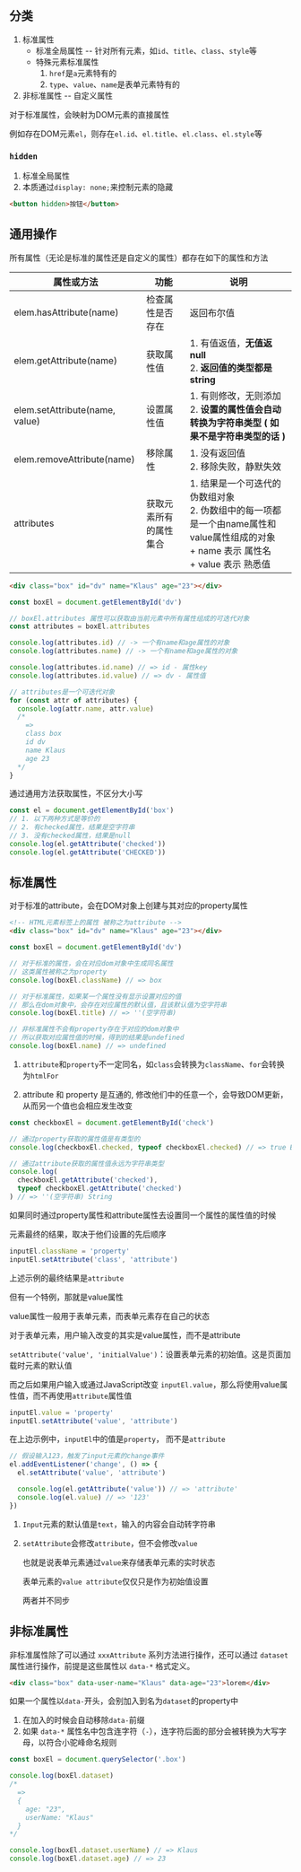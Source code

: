 ## 分类

1. 标准属性
   + 标准全局属性 -- 针对所有元素，如`id`、`title`、`class`、`style`等
   + 特殊元素标准属性 
     1. `href`是`a`元素特有的
     2. `type`、`value`、`name`是表单元素特有的
2. 非标准属性 -- 自定义属性



对于标准属性，会映射为DOM元素的直接属性

例如存在DOM元素`el`，则存在`el.id`、`el.title`、`el.class`、`el.style`等



### `hidden`

1. 标准全局属性
2. 本质通过`display: none;`来控制元素的隐藏

```html
<button hidden>按钮</button>
```



## 通用操作

所有属性（无论是标准的属性还是自定义的属性）都存在如下的属性和方法

| 属性或方法                     | 功能                   | 说明                                                         |
| ------------------------------ | ---------------------- | ------------------------------------------------------------ |
| elem.hasAttribute(name)        | 检查属性是否存在       | 返回布尔值                                                   |
| elem.getAttribute(name)        | 获取属性值             | 1. 有值返值，**无值返null**<br />2. **返回值的类型都是string** |
| elem.setAttribute(name, value) | 设置属性值             | 1. 有则修改，无则添加<br />2. **设置的属性值会自动转换为字符串类型 ( 如果不是字符串类型的话 )** |
| elem.removeAttribute(name)     | 移除属性               | 1. 没有返回值<br />2. 移除失败，静默失效                     |
| attributes                     | 获取元素所有的属性集合 | 1. 结果是一个可迭代的伪数组对象<br />2. 伪数组中的每一项都是一个由name属性和value属性组成的对象<br />    + name 表示 属性名<br />    + value 表示 熟悉值 |

```html
<div class="box" id="dv" name="Klaus" age="23"></div>
```

```js
const boxEl = document.getElementById('dv')

// boxEl.attributes 属性可以获取由当前元素中所有属性组成的可迭代对象
const attributes = boxEl.attributes

console.log(attributes.id) // -> 一个有name和age属性的对象
console.log(attributes.name) // -> 一个有name和age属性的对象

console.log(attributes.id.name) // => id - 属性key
console.log(attributes.id.value) // => dv - 属性值

// attributes是一个可迭代对象
for (const attr of attributes) {
  console.log(attr.name, attr.value)
  /*
    =>
    class box
    id dv
    name Klaus
    age 23
  */
}
```



通过通用方法获取属性，不区分大小写

```js
const el = document.getElementById('box')
// 1. 以下两种方式是等价的
// 2. 有checked属性，结果是空字符串
// 3. 没有checked属性，结果是null
console.log(el.getAttribute('checked'))
console.log(el.getAttribute('CHECKED'))
```



## 标准属性

对于标准的attribute，会在DOM对象上创建与其对应的property属性

```html
<!-- HTML元素标签上的属性 被称之为attribute -->
<div class="box" id="dv" name="Klaus" age="23"></div>
```

```js
const boxEl = document.getElementById('dv')

// 对于标准的属性，会在对应dom对象中生成同名属性
// 这类属性被称之为property
console.log(boxEl.className) // => box

// 对于标准属性，如果某一个属性没有显示设置对应的值
// 那么在dom对象中，会存在对应属性的默认值，且该默认值为空字符串
console.log(boxEl.title) // => ''(空字符串)

// 非标准属性不会有property存在于对应的dom对象中
// 所以获取对应属性值的时候，得到的结果是undefined
console.log(boxEl.name) // => undefined
```

1. `attribute`和`property`不一定同名，如`class`会转换为`className`、`for`会转换为`htmlFor`

2. attribute 和 property 是互通的,  修改他们中的任意一个，会导致DOM更新，从而另一个值也会相应发生改变

```js
const checkboxEl = document.getElementById('check')

// 通过property获取的属性值是有类型的
console.log(checkboxEl.checked, typeof checkboxEl.checked) // => true Boolean

// 通过attribute获取的属性值永远为字符串类型
console.log(
  checkboxEl.getAttribute('checked'),
  typeof checkboxEl.getAttribute('checked')
) // => ''(空字符串) String
```



如果同时通过property属性和attribute属性去设置同一个属性的属性值的时候

元素最终的结果，取决于他们设置的先后顺序

```js
inputEl.className = 'property'
inputEl.setAttribute('class', 'attribute')
```

上述示例的最终结果是`attribute`



但有一个特例，那就是value属性

value属性一般用于表单元素，而表单元素存在自己的状态

对于表单元素，用户输入改变的其实是value属性，而不是attribute



`setAttribute('value', 'initialValue')`：设置表单元素的初始值。这是页面加载时元素的默认值

而之后如果用户输入或通过JavaScript改变 `inputEl.value`，那么将使用value属性值，而不再使用`attribute`属性值

```js
inputEl.value = 'property'
inputEl.setAttribute('value', 'attribute')
```

在上边示例中，`inputEl`中的值是`property`， 而不是`attribute`



```js
// 假设输入123，触发了input元素的change事件
el.addEventListener('change', () => {
  el.setAttribute('value', 'attribute')

  console.log(el.getAttribute('value')) // => 'attribute'
  console.log(el.value) // => '123'
})
```

1. `Input`元素的默认值是`text`，输入的内容会自动转字符串

2. `setAttribute`会修改`attribute`，但不会修改`value`

   也就是说表单元素通过`value`来存储表单元素的实时状态

   表单元素的`value attribute`仅仅只是作为初始值设置

   两者并不同步



## 非标准属性

非标准属性除了可以通过 `xxxAttribute` 系列方法进行操作，还可以通过 `dataset` 属性进行操作，前提是这些属性以 `data-*` 格式定义。

```html
<div class="box" data-user-name="Klaus" data-age="23">lorem</div>
```

如果一个属性以`data-`开头，会别加入到名为`dataset`的property中

1. 在加入的时候会自动移除`data-`前缀
2. 如果 `data-*` 属性名中包含连字符（`-`），连字符后面的部分会被转换为大写字母，以符合小驼峰命名规则

```js
const boxEl = document.querySelector('.box')

console.log(boxEl.dataset)
/*
  =>
  {
    age: "23",
    userName: "Klaus"
  }
*/

console.log(boxEl.dataset.userName) // => Klaus
console.log(boxEl.dataset.age) // => 23
```

